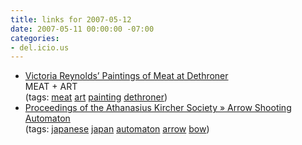 ```yaml
---
title: links for 2007-05-12
date: 2007-05-11 00:00:00 -07:00
categories:
- del.icio.us
---
```


<ul class="delicious">
    <li>
        <div class="delicious-link"><a href="http://dethroner.com/2007/05/11/victoria-reynolds-paintings-of-meat/">Victoria Reynolds’ Paintings of Meat at Dethroner</a></div>
        <div class="delicious-extended">MEAT + ART</div>
        <div class="delicious-tags">(tags: <a href="http://del.icio.us/torrez/meat">meat</a> <a href="http://del.icio.us/torrez/art">art</a> <a href="http://del.icio.us/torrez/painting">painting</a> <a href="http://del.icio.us/torrez/dethroner">dethroner</a>)</div>
    </li>
    <li>
        <div class="delicious-link"><a href="http://www.kirchersociety.org/blog/2007/05/10/arrow-shooting-automaton/">Proceedings of the Athanasius Kircher Society » Arrow Shooting Automaton</a></div>
        <div class="delicious-tags">(tags: <a href="http://del.icio.us/torrez/japanese">japanese</a> <a href="http://del.icio.us/torrez/japan">japan</a> <a href="http://del.icio.us/torrez/automaton">automaton</a> <a href="http://del.icio.us/torrez/arrow">arrow</a> <a href="http://del.icio.us/torrez/bow">bow</a>)</div>
    </li>
</ul>
